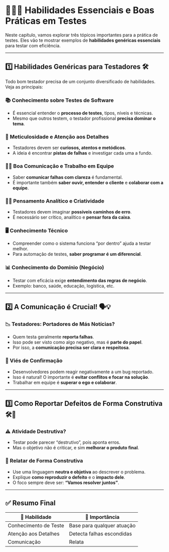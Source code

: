 # 🧑‍💻🔧 Habilidades Essenciais e Boas Práticas em Testes

Neste capítulo, vamos explorar três tópicos importantes para a prática de testes. Eles vão te mostrar exemplos de **habilidades genéricas essenciais** para testar com eficiência.

---

## 1️⃣ Habilidades Genéricas para Testadores 🛠️

Todo bom testador precisa de um conjunto diversificado de habilidades. Veja as principais:

### 📚 Conhecimento sobre Testes de Software  
- É essencial entender o **processo de testes**, tipos, níveis e técnicas.  
- Mesmo que outros testem, o testador profissional **precisa dominar o tema**.

### 👀 Meticulosidade e Atenção aos Detalhes  
- Testadores devem ser **curiosos, atentos e metódicos**.  
- A ideia é encontrar **pistas de falhas** e investigar cada uma a fundo.

### 💬🤝 Boa Comunicação e Trabalho em Equipe  
- Saber **comunicar falhas com clareza** é fundamental.  
- É importante também **saber ouvir, entender o cliente** e **colaborar com a equipe**.

### 🧠✨ Pensamento Analítico e Criatividade  
- Testadores devem imaginar **possíveis caminhos de erro**.  
- É necessário ser crítico, analítico e **pensar fora da caixa**.

### 🖥️ Conhecimento Técnico  
- Compreender como o sistema funciona “por dentro” ajuda a testar melhor.  
- Para automação de testes, **saber programar é um diferencial**.

### 📊 Conhecimento do Domínio (Negócio)  
- Testar com eficácia exige **entendimento das regras de negócio**.  
- Exemplo: banco, saúde, educação, logística, etc.

---

## 2️⃣ A Comunicação é Crucial! 🗣️💡

### 📉 Testadores: Portadores de Más Notícias?  
- Quem testa geralmente **reporta falhas**.  
- Isso pode ser visto como algo negativo, mas é **parte do papel**.  
- Por isso, a **comunicação precisa ser clara e respeitosa**.

### 🤔 Viés de Confirmação  
- Desenvolvedores podem reagir negativamente a um bug reportado.  
- Isso é natural! O importante é **evitar conflitos e focar na solução**.  
- Trabalhar em equipe é **superar o ego e colaborar**.

---

## 3️⃣ Como Reportar Defeitos de Forma Construtiva 🛠️💬

### ⚠️ Atividade Destrutiva?  
- Testar pode parecer “destrutivo”, pois aponta erros.  
- Mas o objetivo não é criticar, e sim **melhorar o produto final**.

### 🔄 Relatar de Forma Construtiva  
- Use uma linguagem **neutra e objetiva** ao descrever o problema.  
- Explique **como reproduzir o defeito** e o **impacto dele**.  
- O foco sempre deve ser: **“Vamos resolver juntos”**.

---

## ✅ Resumo Final

| 🧠 Habilidade               | 📌 Importância                 |
|----------------------------|-------------------------------|
| Conhecimento de Teste      | Base para qualquer atuação    |
| Atenção aos Detalhes       | Detecta falhas escondidas     |
| Comunicação                | Relata
